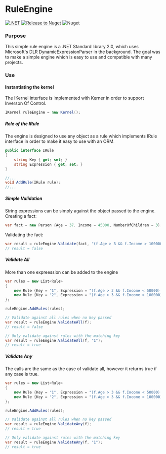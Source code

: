 # RuleEngine
[![.NET](https://github.com/gsoulavy/RuleEngine/actions/workflows/ci.yml/badge.svg)](https://github.com/gsoulavy/RuleEngine/actions/workflows/ci.yml) [![Release to Nuget](https://github.com/gsoulavy/RuleEngine/actions/workflows/release.yml/badge.svg)](https://github.com/gsoulavy/RuleEngine/actions/workflows/release.yml) ![Nuget](https://img.shields.io/nuget/v/GSoulavy.RuleEngine)

### Purpose

This simple rule engine is a .NET Standard library 2.0, which uses Microsoft's DLR DynamicExpressionParser in the background. The goal was to make a simple engine which is easy to use and compatible with many projects.

### Use

#### Instantiating the kernel

The IKernel interface is implemented with Kerner in order to support Inverson Of Control.

```cs
IKernel ruleEngine = new Kernel();
```

##### Role of the IRule
The engine is designed to use any object as a rule which implements IRule interface in order to make it easy to use with an ORM.

```cs
public interface IRule
{
    string Key { get; set; }
    string Expression { get; set; }
}
```
```cs
//...
void AddRule(IRule rule);
//...
```


##### Simple Validation
String expressions can be simply against the object passed to the engine.<br/>
Creating a fact:
```cs
var fact = new Person {Age = 37, Income = 45000, NumberOfChildren = 3};
```

Validating the fact:
```cs
var result = ruleEngine.Validate(fact, "(f.Age > 3 && f.Income > 100000) || f.NumberOfChildren > 5");
// result = false
```

##### Validate All
More than one expreession can be added to the engine
```cs
var rules = new List<Rule>
{
    new Rule {Key = "1", Expression = "(f.Age > 3 && f.Income < 50000) || f.NumberOfChildren > 2"},
    new Rule {Key = "2", Expression = "(f.Age > 3 && f.Income > 100000) || f.NumberOfChildren > 5"}
};

ruleEngine.AddRules(rules);

// Validate against all rules when no key passed
var result = ruleEngine.ValidateAll(f);
// result = false

// Only validate against rules with the matching key
var result = ruleEngine.ValidateAll(f, "1");
// result = true
```

##### Validate Any
The calls are the same as the case of validate all, however it returns true if any case is true.
```cs
var rules = new List<Rule>
{
    new Rule {Key = "1", Expression = "(f.Age > 3 && f.Income < 50000) || f.NumberOfChildren > 2"},
    new Rule {Key = "2", Expression = "(f.Age > 3 && f.Income > 100000) || f.NumberOfChildren > 5"}
};

ruleEngine.AddRules(rules);

// Validate against all rules when no key passed
var result = ruleEngine.ValidateAny(f);
// result = true

// Only validate against rules with the matching key
var result = ruleEngine.ValidateAny(f, "1");
// result = true
```
